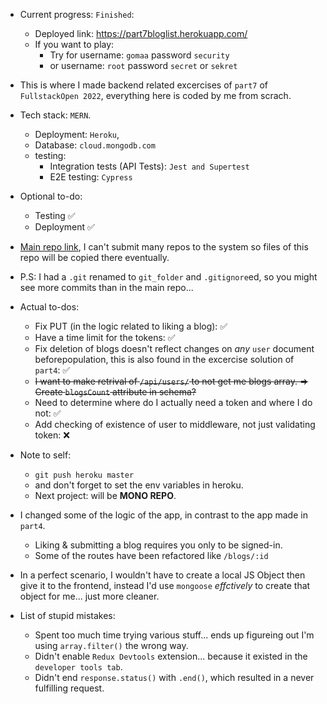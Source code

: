 - Current progress: `Finished`:

  - Deployed link: https://part7bloglist.herokuapp.com/
  - If you want to play:
    - Try for username: `gomaa` password `security`
    - or username: `root` password `secret` or `sekret`

- This is where I made backend related excercises of `part7` of `FullstackOpen 2022`, everything here is coded by me from scrach.
- Tech stack: `MERN`.
  - Deployment: `Heroku`,
  - Database: `cloud.mongodb.com`
  - testing:
    - Integration tests (API Tests): `Jest and Supertest`
    - E2E testing: `Cypress`
- Optional to-do:

  - Testing ✅
  - Deployment ✅

- [Main repo link](https://github.com/OoMiDOoO/FullstackOpen), I can't submit many repos to the system so files of this repo will be copied there eventually.
- P.S: I had a `.git` renamed to `git_folder` and `.gitignore`ed, so you might see more commits than in the main repo...

- Actual to-dos:

  - Fix PUT (in the logic related to liking a blog): ✅
  - Have a time limit for the tokens: ✅
  - Fix deletion of blogs doesn't reflect changes on _any_ `user` document beforepopulation, this is also found in the excercise solution of `part4`: ✅
  - ~~I want to make retrival of `/api/users/` to not get me blogs array. => Create `blogsCount` attribute in schema?~~
  - Need to determine where do I actually need a token and where I do not: ✅
  - Add checking of existence of user to middleware, not just validating token: ❌

- Note to self:

  - `git push heroku master`
  - and don't forget to set the env variables in heroku.
  - Next project: will be **MONO REPO**.

- I changed some of the logic of the app, in contrast to the app made in `part4`.
  - Liking & submitting a blog requires you only to be signed-in.
  - Some of the routes have been refactored like `/blogs/:id`
- In a perfect scenario, I wouldn't have to create a local JS Object then give it to the frontend, instead I'd use `mongoose` _effctively_ to create that object for me... just more cleaner.

- List of stupid mistakes:
  - Spent too much time trying various stuff... ends up figureing out I'm using `array.filter()` the wrong way.
  - Didn't enable `Redux Devtools` extension... because it existed in the `developer tools tab`.
  - Didn't end `response.status()` with `.end()`, which resulted in a never fulfilling request.
